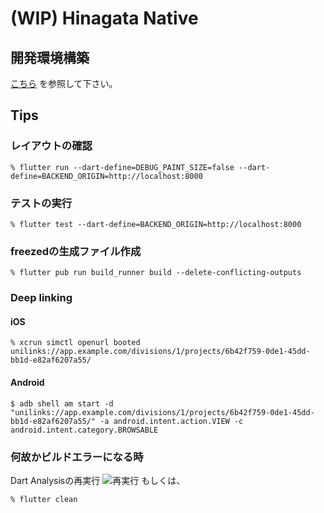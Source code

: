 # (WIP) Hinagata Native

## 開発環境構築

[こちら](https://github.com/PaykeDeveloper/payke-hinagata/blob/main/README.md) を参照して下さい。

## Tips

### レイアウトの確認
```shell script
% flutter run --dart-define=DEBUG_PAINT_SIZE=false --dart-define=BACKEND_ORIGIN=http://localhost:8000
```

### テストの実行
```shell script
% flutter test --dart-define=BACKEND_ORIGIN=http://localhost:8000
```

### freezedの生成ファイル作成
```shell script
% flutter pub run build_runner build --delete-conflicting-outputs
```

### Deep linking

#### iOS
```shell script
% xcrun simctl openurl booted unilinks://app.example.com/divisions/1/projects/6b42f759-0de1-45dd-bb1d-e82af6207a55/
```

#### Android
```shell script
$ adb shell am start -d "unilinks://app.example.com/divisions/1/projects/6b42f759-0de1-45dd-bb1d-e82af6207a55/" -a android.intent.action.VIEW -c android.intent.category.BROWSABLE
```

### 何故かビルドエラーになる時
Dart Analysisの再実行
![再実行](https://user-images.githubusercontent.com/22732544/103027860-69783180-4535-11eb-98b0-b9631f59a531.png)
もしくは、
```shell script
% flutter clean
```
